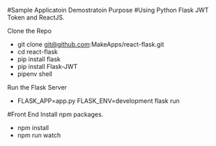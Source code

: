 #Sample Applicatoin Demostratoin Purpose 
#Using Python Flask JWT Token and ReactJS.

Clone the Repo
- git clone git@github.com:MakeApps/react-flask.git
- cd react-flask
- pip install flask 
- pip install Flask-JWT
- pipenv shell

Run the Flask Server 
- FLASK_APP=app.py FLASK_ENV=development flask run

#Front End 
Install npm packages.
- npm install
- npm run watch

